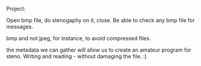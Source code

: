 Project:

Open bmp file, do stenogaphy on it, close.
Be able to check any bmp file for messages.

bmp and not jpeg, for instance, to avoid compressed files.

the metadata we can gather will allow us to create an amateur program for steno.
Writing and reading - without damaging the file. :)
